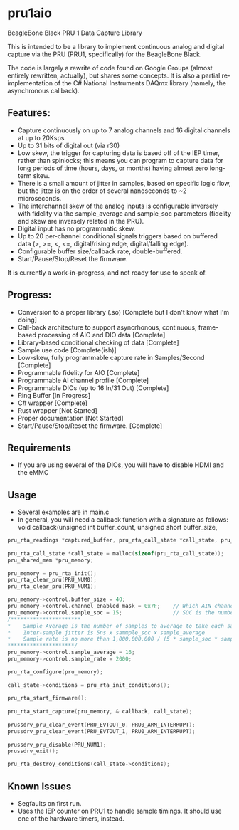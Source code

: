 # pru1aio
BeagleBone Black PRU 1 Data Capture Library

This is intended to be a library to implement continuous analog and digital capture via the PRU (PRU1, specifically) for the BeagleBone Black.

The code is largely a rewrite of code found on Google Groups (almost entirely rewritten, actually), but shares some concepts. It is also a partial re-implementation of the C# National Instruments DAQmx library (namely, the asynchronous callback).

## Features:
 - Capture continuously on up to 7 analog channels and 16 digital channels at up to 20Ksps
 - Up to 31 bits of digital out (via r30)
 - Low skew, the trigger for capturing data is based off of the IEP timer, rather than spinlocks; this means you can program to capture data for long periods of time (hours, days, or months) having almost zero long-term skew.  
 - There is a small amount of jitter in samples, based on specific logic flow, but the jitter is on the order of several nanoseconds to ~2 microseconds.  
 - The interchannel skew of the analog inputs is configurable inversely with fidelity via the sample_average and sample_soc parameters (fidelity and skew are inversely related in the PRU).
 - Digital input has no programmatic skew.
 - Up to 20 per-channel conditional signals triggers based on buffered data (>, >=, <, <=, digital/rising edge, digital/falling edge).
 - Configurable buffer size/callback rate, double-buffered.
 - Start/Pause/Stop/Reset the firmware.

It is currently a work-in-progress, and not ready for use to speak of.

## Progress:

 - Conversion to a proper library (.so) [Complete but I don't know what I'm doing]
 - Call-back architecture to support asyncrhonous, continuous, frame-based processing of AIO and DIO data [Complete]
 - Library-based conditional checking of data [Complete]
 - Sample use code [Complete(ish)]
 - Low-skew, fully programmable capture rate in Samples/Second [Complete]
 - Programmable fidelity for AIO [Complete]
 - Programmable AI channel profile [Complete]
 - Programmable DIOs (up to 16 In/31 Out) [Complete]
 - Ring Buffer [In Progress]
 - C# wrapper [Complete]
 - Rust wrapper [Not Started]
 - Proper documentation [Not Started]
 - Start/Pause/Stop/Reset the firmware. [Complete]
 
## Requirements
 - If you are using several of the DIOs, you will have to disable HDMI and the eMMC
 
## Usage
 
  - Several examples are in main.c
  - In general, you will need a callback function with a signature as follows: void callback(unsigned int buffer_count, unsigned short buffer_size,
  ```c
pru_rta_readings *captured_buffer, pru_rta_call_state *call_state, pru_shared_mem *pru_mem);
	
pru_rta_call_state *call_state = malloc(sizeof(pru_rta_call_state));
pru_shared_mem *pru_memory;
	
pru_memory = pru_rta_init();
pru_rta_clear_pru(PRU_NUM0);
pru_rta_clear_pru(PRU_NUM1);

pru_memory->control.buffer_size = 40;
pru_memory->control.channel_enabled_mask = 0x7F;	// Which AIN channels to init
pru_memory->control.sample_soc = 15;				// SOC is the number of cycles to take each sample
/**********************
 *    Sample Average is the number of samples to average to take each sample
 *    Inter-sample jitter is 5ns x sammple_soc x sample_average
 *    Sample rate is no more than 1,000,000,000 / (5 * sample_soc * sample_average *  __builtin_popcount(channel_enabled_mask)
 *********************/
pru_memory->control.sample_average = 16;
pru_memory->control.sample_rate = 2000;	

pru_rta_configure(pru_memory);
	
call_state->conditions = pru_rta_init_conditions();
	
pru_rta_start_firmware();
	
pru_rta_start_capture(pru_memory, & callback, call_state);
	
prussdrv_pru_clear_event(PRU_EVTOUT_0, PRU0_ARM_INTERRUPT);
prussdrv_pru_clear_event(PRU_EVTOUT_1, PRU0_ARM_INTERRUPT);
	
prussdrv_pru_disable(PRU_NUM1);
prussdrv_exit();

pru_rta_destroy_conditions(call_state->conditions);
```

## Known Issues
 - Segfaults on first run.
 - Uses the IEP counter on PRU1 to handle sample timings.  It should use one of the hardware timers, instead.
